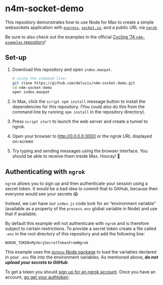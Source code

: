 # n4m-socket-demo

This repository demonstrates how to use Node for Max to create a simple websockets application with [`express`][xprss], [`socket.io`][sckt], and a public URL via [`ngrok`][ngrk].

Be sure to also check out the examples in the official [Cycling ’74 `n4m-examples` repository][c74]!

## Set-up

1. Download this repository and open `index.maxpat`.
    ```sh
    # using the command line:
    git clone https://github.com/delucis/n4m-socket-demo.git
    cd n4m-socket-demo
    open index.maxpat
    ```

2. In Max, click the `script npm install` message button to install the dependencies for this repository. (You could also do this from the command line by running `npm install` in the repository directory).

3. Press `script start` to launch the web server and create a tunnel to ngrok.

4. Open your browser to <http://0.0.0.0:3000> or the ngrok URL displayed on-screen

5. Try typing and sending messages using the browser interface. You should be able to receive them inside Max. Hooray! 🎉

## Authenticating with `ngrok`

`ngrok` allows you to sign up and then authenticate your session using a secret token. It would be a bad idea to commit that to GitHub, because then everyone would see your secrets 😱

Instead, we can have our `index.js` code look for an “environment variable” (available as a property of the `process.env` global variable in Node) and use that if available.

By default this example will not authenticate with `ngrok` and is therefore subject to certain restrictions. To provide a secret token create a file called `.env` in the root directory of this repository and add the following line:

```
NGROK_TOKEN=MyVerySecretTokenFromNgrok
```

This example uses the [`dotenv` Node package][.env] to load the variables declared in your `.env` file into the environment variables. As mentioned above, _**do not upload your secrets to GitHub**_.

To get a token you should [sign up for an ngrok account][ngrknew]. Once you have an account, [go get your authtoken][ngrkauth].

[c74]: https://github.com/Cycling74/n4m-examples
[ngrk]: https://ngrok.com/
[ngrknew]: https://dashboard.ngrok.com/user/signup
[ngrkauth]: https://dashboard.ngrok.com/auth
[sckt]: https://socket.io/
[xprss]: https://expressjs.com/
[.env]: https://www.npmjs.com/package/dotenv
